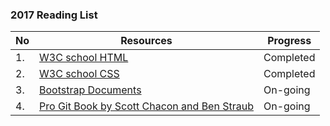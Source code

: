 ### 2017 Reading List
No | Resources | Progress
--- | --- | ---
1. | [W3C school HTML](http://www.w3school.com.cn/html/index.asp) | Completed
2. | [W3C school CSS](http://www.w3school.com.cn/css/index.asp) | Completed
3. | [Bootstrap Documents](http://getbootstrap.com/2.3.2/assets/bootstrap.zip) | On-going
4. | [Pro Git Book by Scott Chacon and Ben Straub](https://git-scm.com/book/en/v2) | On-going
